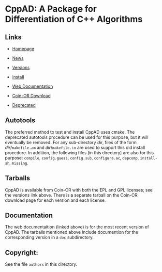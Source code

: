 # CppAD: A Package for Differentiation of C++ Algorithms

## Links

- [Homepage](http://www.coin-or.org/CppAD/)

- [News](https://www.coin-or.org/CppAD/Doc/whats_new.htm)

- [Versions](http://www.coin-or.org/CppAD/Doc/download.htm)

- [Install](https://www.coin-or.org/CppAD/Doc/install.htm)

- [Web Documentation](https://www.coin-or.org/CppAD/Doc/cppad.htm)

- [Coin-OR Download](https://www.coin-or.org/download/source/CppAD/)

- [Deprecated](https://www.coin-or.org/CppAD/Doc/deprecated.htm)


## Autotools
The preferred method to test and install CppAD uses cmake.
The deprecated autotools procedure can be used for this purpose,
but it will eventually be removed.
For any sub-directory *dir*,
files of the form *dir*/`makefile.am` and *dir*/`makefile.in`
are used to support this old install procedure.
In addition,
the following files (in this directory) are also for this purpose:
`compile`,
`config.guess`,
`config.sub`,
`configure.ac`,
`depcomp`,
`install-sh`,
`missing`.


## Tarballs
CppAD is available from Coin-OR with both the EPL and GPL licenses; see
the versions link above. There is a separate tarball on the
Coin-OR download page
for each version and each license.

## Documentation
The web documentaition (linked above) is for the most recent version of CppAD.
The tarballs mentioned above include documention for the corresponding version
in a `doc` subdirectory.

## Copyright:
See the file `authors` in this directory.

